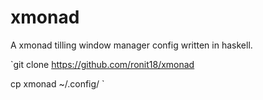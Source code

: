 # xmonad
A xmonad tilling window manager config written in haskell.


`git clone https://github.com/ronit18/xmonad

cp xmonad ~/.config/
`

